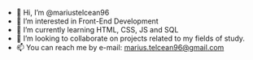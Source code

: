 - 👋 Hi, I’m @mariustelcean96
- 👀 I’m interested in Front-End Development
- 🌱 I’m currently learning HTML, CSS, JS and SQL
- 💞️ I’m looking to collaborate on projects related to my fields of study.
- 📫 You can reach me by e-mail: marius.telcean96@gmail.com

<!---
mariustelcean96/mariustelcean96 is a ✨ special ✨ repository because its `README.md` (this file) appears on your GitHub profile.
You can click the Preview link to take a look at your changes.
--->
